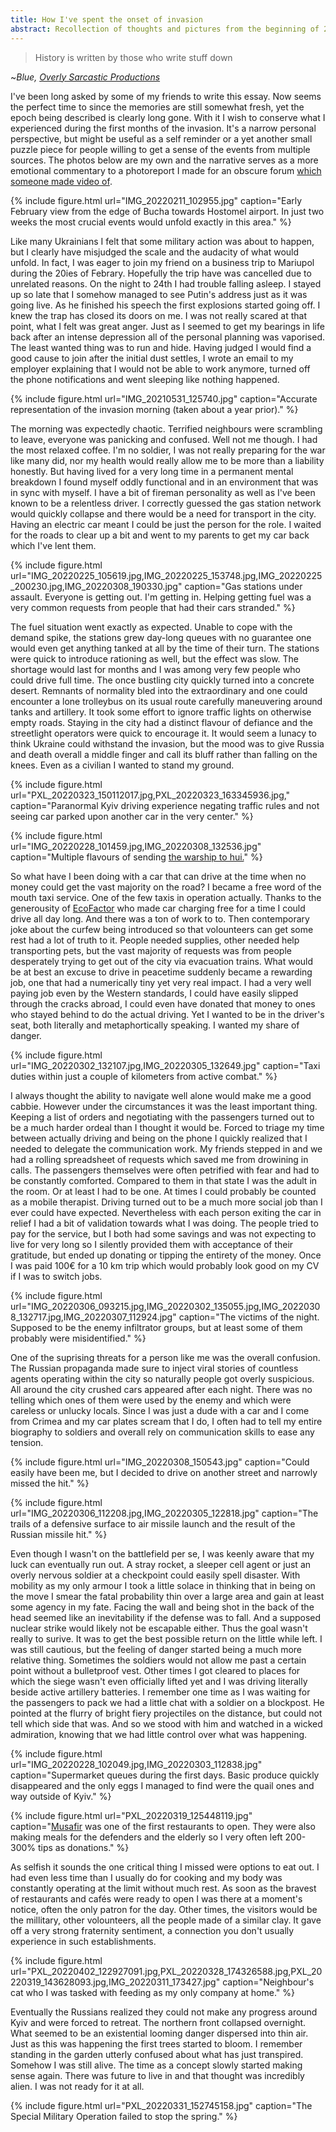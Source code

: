 ```yaml
---
title: How I've spent the onset of invasion
abstract: Recollection of thoughts and pictures from the beginning of 2022 Russian full-scale invasion of Ukraine in and around Kyiv area.
---
```


> History is written by those who write stuff down

~*Blue, [Overly Sarcastic Productions](https://www.youtube.com/@OverlySarcasticProductions)*

I've been long asked by some of my friends to write this essay. Now seems the perfect time to since the memories are still somewhat fresh, yet the epoch being described is clearly long gone. With it I wish to conserve what I experienced during the first months of the invasion. It's a narrow personal perspective, but might be useful as a self reminder or a yet another small puzzle piece for people willing to get a sense of the events from multiple sources. The photos below are my own and the narrative serves as a more emotional commentary to a photoreport I made for an obscure forum [which someone made video of](https://www.youtube.com/watch?v=A6wNiHsc720).

{% include figure.html url="IMG_20220211_102955.jpg" caption="Early February view from the edge of Bucha towards Hostomel airport. In just two weeks the most crucial events would unfold exactly in this area." %}

Like many Ukrainians I felt that some military action was about to happen, but I clearly have misjudged the scale and the audacity of what would unfold. In fact, I was eager to join my friend on a business trip to Mariupol during the 20ies of Febrary. Hopefully the trip have was cancelled due to unrelated reasons. On the night to 24th I had trouble falling asleep. I stayed up so late that I somehow managed to see Putin's address just as it was going live. As he finished his speech the first explosions started going off. I knew the trap has closed its doors on me. I was not really scared at that point, what I felt was great anger. Just as I seemed to get my bearings in life back after an intense depression all of the personal planning was vaporised. The least wanted thing was to run and hide. Having judged I would find a good cause to join after the initial dust settles, I wrote an email to my employer explaining that I would not be able to work anymore, turned off the phone notifications and went sleeping like nothing happened.

{% include figure.html url="IMG_20210531_125740.jpg" caption="Accurate representation of the invasion morning (taken about a year prior)." %}

The morning was expectedly chaotic. Terrified neighbours were scrambling to leave, everyone was panicking and confused. Well not me though. I had the most relaxed coffee. I'm no soldier, I was not really preparing for the war like many did, nor my health would really allow me to be more than a liability honestly. But having lived for a very long time in a permanent mental breakdown I found myself oddly functional and in an environment that was in sync with myself. I have a bit of fireman personality as well as I've been known to be a relentless driver. I correctly guessed the gas station network would quickly collapse and there would be a need for transport in the city. Having an electric car meant I could be just the person for the role. I waited for the roads to clear up a bit and went to my parents to get my car back which I've lent them.

{% include figure.html url="IMG_20220225_105619.jpg,IMG_20220225_153748.jpg,IMG_20220225_200230.jpg,IMG_20220308_190330.jpg" caption="Gas stations under assault. Everyone is getting out. I'm getting in. Helping getting fuel was a very common requests from people that had their cars stranded." %}

The fuel situation went exactly as expected. Unable to cope with the demand spike, the stations grew day-long queues with no guarantee one would even get anything tanked at all by the time of their turn. The stations were quick to introduce rationing as well, but the effect was slow. The shortage would last for months and I was among very few people who could drive full time. The once bustling city quickly turned into a concrete desert. Remnants of normality bled into the extraordinary and one could encounter a lone trolleybus on its usual route carefully maneuvering around tanks and artillery. It took some effort to ignore traffic lights on otherwise empty roads. Staying in the city had a distinct flavour of defiance and the streetlight operators were quick to encourage it. It would seem  a lunacy to think Ukraine could withstand the invasion, but the mood was to give Russia and death overall a middle finger and call its bluff rather than falling on the knees. Even as a civilian I wanted to stand my ground.

{% include figure.html url="PXL_20220323_150112017.jpg,PXL_20220323_163345936.jpg," caption="Paranormal Kyiv driving experience negating traffic rules and not seeing car parked upon another car in the very center." %}

{% include figure.html url="IMG_20220228_101459.jpg,IMG_20220308_132536.jpg" caption="Multiple flavours of sending <a href='https://en.wikipedia.org/wiki/Russian_warship,_go_fuck_yourself'>the warship to hui.</a>" %}

So what have I been doing with a car that can drive at the time when no money could get the vast majority on the road? I became a free word of the mouth taxi service. One of the few taxis in operation actually. Thanks to the generousity of [EcoFactor](https://ecofactor.ua/en/) who made car charging free for a time I could drive all day long. And there was a ton of work to to. Then contemporary joke about the curfew being introduced so that volounteers can get some rest had a lot of truth to it. People needed supplies, other needed help transporting pets, but the vast majority of requests was from people desperately trying to get out of the city via evacuation trains. What would be at best an excuse to drive in peacetime suddenly became a rewarding job, one that had a numerically tiny yet very real impact. I had a very well paying job even by the Western standards, I could have easily slipped through the cracks abroad, I could even have donated that money to ones who stayed behind to do the actual driving. Yet I wanted to be in the driver's seat, both literally and metaphortically speaking. I wanted my share of danger.

{% include figure.html url="IMG_20220302_132107.jpg,IMG_20220305_132649.jpg" caption="Taxi duties within just a couple of kilometers from active combat." %}

I always thought the ability to navigate well alone would make me a good cabbie. However under the circumstances it was the least important thing. Keeping a list of orders and negotiating with the passengers turned out to be a much harder ordeal than I thought it would be. Forced to triage my time between actually driving and being on the phone I quickly realized that I needed to delegate the communication work. My friends stepped in and we had a rolling spreadsheet of requests which saved me from drowining in calls. The passengers themselves were often petrified with fear and had to be constantly comforted. Compared to them in that state I was the adult in the room. Or at least I had to be one. At times I could probably be counted as a mobile therapist. Driving turned out to be a much more social job than I ever could have expected. Nevertheless with each person exiting the car in relief I had a bit of validation towards what I was doing. The people tried to pay for the service, but I both had some savings and was not expecting to live for very long so I silently provided them with acceptance of their gratitude, but ended up donating or tipping the entirety of the money. Once I was paid 100€ for a 10 km trip which would probably look good on my CV if I was to switch jobs.

{% include figure.html url="IMG_20220306_093215.jpg,IMG_20220302_135055.jpg,IMG_20220308_132717.jpg,IMG_20220307_112924.jpg" caption="The victims of the night. Supposed to be the enemy infiltrator groups, but at least some of them probably were misidentified." %}

One of the suprising threats for a person like me was the overall confusion. The Russian propaganda made sure to inject viral stories of countless agents operating within the city so naturally people got overly suspicious. All around the city crushed cars appeared after each night. There was no telling which ones of them were used by the enemy and which were careless or unlucky locals. Since I was just a dude with a car and I come from Crimea and my car plates scream that I do, I often had to tell my entire biography to soldiers and overall rely on communication skills to ease any tension.

{% include figure.html url="IMG_20220308_150543.jpg" caption="Could easily have been me, but I decided to drive on another street and narrowly missed the hit." %}

{% include figure.html url="IMG_20220306_112208.jpg,IMG_20220305_122818.jpg" caption="The trails of a defensive surface to air missile launch and the result of the Russian missile hit." %}

Even though I wasn't on the battlefield per se, I was keenly aware that my luck can eventually run out. A stray rocket, a sleeper cell agent or just an overly nervous soldier at a checkpoint could easily spell disaster. With mobility as my only armour I took a little solace in thinking that in being on the move I smear the fatal probability thin over a large area and gain at least some agency in my fate. Facing the wall and being shot in the back of the head seemed like an inevitability if the defense was to fall. And a supposed nuclear strike would likely not be escapable either. Thus the goal wasn't really to surive. It was to get the best possible return on the little while left. I was still cautious, but the feeling of danger started being a much more relative thing. Sometimes the soldiers would not allow me past a certain point without a bulletproof vest. Other times I got cleared to places for which the siege wasn't even officially lifted yet and I was driving literally beside active artillery batteries. I remember one time as I was waiting for the passengers to pack we had a little chat with a soldier on a blockpost. He pointed at the flurry of bright fiery projectiles on the distance, but could not tell which side that was. And so we stood with him and watched in a wicked admiration, knowing that we had little control over what was happening.

{% include figure.html url="IMG_20220228_102049.jpg,IMG_20220303_112838.jpg" caption="Supermarket queues during the first days. Basic produce quickly disappeared and the only eggs I managed to find were the quail ones and way outside of Kyiv." %}

{% include figure.html url="PXL_20220319_125448119.jpg" caption="<a href='https://www.musafir.com.ua/en/'>Musafir</a> was one of the first restaurants to open. They were also making meals for the defenders and the elderly so I very often left 200-300% tips as donations." %}

As selfish it sounds the one critical thing I missed were options to eat out. I had even less time than I usually do for cooking and my body was constantly operating at the limit without much rest. As soon as the bravest of restaurants and cafés were ready to open I was there at a moment's notice, often the only patron for the day. Other times, the visitors would be the millitary, other volounteers, all the people made of a similar clay. It gave off a very strong fraternity sentiment, a connection you don't usually experience in such establishments.

{% include figure.html url="PXL_20220402_122927091.jpg,PXL_20220328_174326588.jpg,PXL_20220319_143628093.jpg,IMG_20220311_173427.jpg" caption="Neighbour's cat who I was tasked with feeding as my only company at home." %}

Eventually the Russians realized they could not make any progress around Kyiv and were forced to retreat. The northern front collapsed overnight. What seemed to be an existential looming danger dispersed into thin air. Just as this was happening the first trees started to bloom. I remember standing in the garden utterly confused about what has just transpired. Somehow I was still alive. The time as a concept slowly started making sense again. There was future to live in and that thought was incredibly alien. I was not ready for it at all.

{% include figure.html url="PXL_20220331_152745158.jpg" caption="The Special Military Operation failed to stop the spring." %}
